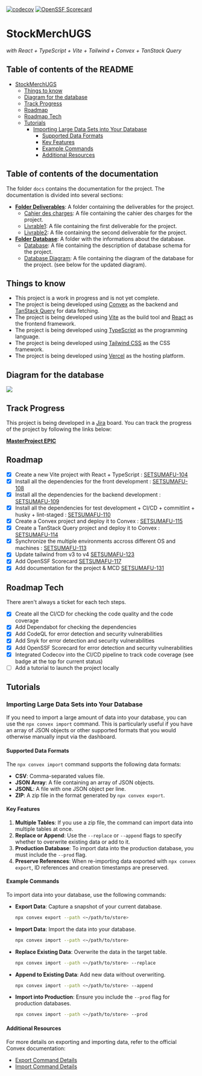 [![codecov](https://codecov.io/gh/plugveg/stock-merch-ugs/branch/main/graph/badge.svg)](https://codecov.io/gh/plugveg/stock-merch-ugs)
[![OpenSSF Scorecard](https://api.scorecard.dev/projects/github.com/plugveg/stock-merch-ugs/badge)](https://scorecard.dev/viewer/?uri=github.com/plugveg/stock-merch-ugs)

# StockMerchUGS

_with React + TypeScript + Vite + Tailwind + Convex + TanStack Query_

## Table of contents of the README

- [StockMerchUGS](#stockmerchugs)
  - [Things to know](#things-to-know)
  - [Diagram for the database](#diagram-for-the-database)
  - [Track Progress](#track-progress)
  - [Roadmap](#roadmap)
  - [Roadmap Tech](#roadmap-tech)
  - [Tutorials](#tutorials)
    - [Importing Large Data Sets into Your Database](#importing-large-data-sets-into-your-database)
      - [Supported Data Formats](#supported-data-formats)
      - [Key Features](#key-features)
      - [Example Commands](#example-commands)
      - [Additional Resources](#additional-resources)

## Table of contents of the documentation

The folder `docs` contains the documentation for the project. The documentation is divided into several sections:

- **[Folder Deliverables](docs/deliverables)**: A folder containing the deliverables for the project.
  - [Cahier des charges](docs/deliverables/Cahier-des-charges_StockMerchUGS.pdf): A file containing the cahier des charges for the project.
  - [Livrable1](docs/deliverables/Livrable1.pdf): A file containing the first deliverable for the project.
  - [Livrable2](docs/deliverables/Livrable2.pdf): A file containing the second deliverable for the project.
- **[Folder Database](docs/database)**: A folder with the informations about the database.
  - [Database](docs/database/BDD_Stock-merch-UGS.pdf): A file containing the description of database schema for the project.
  - [Database Diagram](docs/database/SchemaBDD-StochMerchUGS.png): A file containing the diagram of the database for the project. (see below for the updated diagram).

## Things to know

- This project is a work in progress and is not yet complete.
- The project is being developed using [Convex](https://docs.convex.dev/) as the backend and [TanStack Query](https://tanstack.com/query/latest) for data fetching.
- The project is being developed using [Vite](https://vitejs.dev/) as the build tool and [React](https://reactjs.org/) as the frontend framework.
- The project is being developed using [TypeScript](https://www.typescriptlang.org/) as the programming language.
- The project is being developed using [Tailwind CSS](https://tailwindcss.com/) as the CSS framework.
- The project is being developed using [Vercel](https://vercel.com/) as the hosting platform.

## Diagram for the database

![](https://app.eraser.io/workspace/do9LGbVDtteqDT7RNgEr/preview?elements=EvbIxxzfS2aiPggn8rcm-g&type=embed)

## Track Progress

This project is being developed in a [Jira](https://www.atlassian.com/software/jira) board. You can track the progress of the project by following the links below:

**[MasterProject EPIC](https://setsumafuyu.atlassian.net/browse/SETSUMAFU-100)**

## Roadmap

- [x] Create a new Vite project with React + TypeScript : [SETSUMAFU-104](https://setsumafuyu.atlassian.net/browse/SETSUMAFU-104)
- [x] Install all the dependencies for the front development : [SETSUMAFU-108](https://setsumafuyu.atlassian.net/browse/SETSUMAFU-108)
- [x] Install all the dependencies for the backend development : [SETSUMAFU-109](https://setsumafuyu.atlassian.net/browse/SETSUMAFU-109)
- [x] Install all the dependencies for test development + CI/CD + commitlint + husky + lint-staged : [SETSUMAFU-110](https://setsumafuyu.atlassian.net/browse/SETSUMAFU-110)
- [x] Create a Convex project and deploy it to Convex : [SETSUMAFU-115](https://setsumafuyu.atlassian.net/browse/SETSUMAFU-115)
- [x] Create a TanStack Query project and deploy it to Convex : [SETSUMAFU-114](https://setsumafuyu.atlassian.net/browse/SETSUMAFU-114)
- [x] Synchronize the multiple environments accross different OS and machines : [SETSUMAFU-113](https://setsumafuyu.atlassian.net/browse/SETSUMAFU-113)
- [x] Update tailwind from v3 to v4 [SETSUMAFU-123](https://setsumafuyu.atlassian.net/browse/SETSUMAFU-123)
- [x] Add OpenSSF Scorecard [SETSUMAFU-117](https://setsumafuyu.atlassian.net/browse/SETSUMAFU-117)
- [x] Add documentation for the project & MCD [SETSUMAFU-131](https://setsumafuyu.atlassian.net/browse/SETSUMAFU-131)

## Roadmap Tech

There aren't always a ticket for each tech steps.

- [x] Create all the CI/CD for checking the code quality and the code coverage
- [x] Add Dependabot for checking the dependencies
- [x] Add CodeQL for error detection and security vulnerabilities
- [x] Add Snyk for error detection and security vulnerabilities
- [x] Add OpenSSF Scorecard for error detection and security vulnerabilities
- [x] Integrated Codecov into the CI/CD pipeline to track code coverage (see badge at the top for current status)
- [ ] Add a tutorial to launch the project locally

## Tutorials

### Importing Large Data Sets into Your Database

If you need to import a large amount of data into your database, you can use the `npx convex import` command. This is particularly useful if you have an array of JSON objects or other supported formats that you would otherwise manually input via the dashboard.

#### Supported Data Formats

The `npx convex import` command supports the following data formats:

- **CSV**: Comma-separated values file.
- **JSON Array**: A file containing an array of JSON objects.
- **JSONL**: A file with one JSON object per line.
- **ZIP**: A zip file in the format generated by `npx convex export`.

#### Key Features

1. **Multiple Tables**: If you use a zip file, the command can import data into multiple tables at once.
2. **Replace or Append**: Use the `--replace` or `--append` flags to specify whether to overwrite existing data or add to it.
3. **Production Database**: To import data into the production database, you must include the `--prod` flag.
4. **Preserve References**: When re-importing data exported with `npx convex export`, ID references and creation timestamps are preserved.

#### Example Commands

To import data into your database, use the following commands:

- **Export Data**: Capture a snapshot of your current database.

  ```bash
  npx convex export --path <~/path/to/store>
  ```

- **Import Data**: Import the data into your database.

  ```bash
  npx convex import --path <~/path/to/store>
  ```

- **Replace Existing Data**: Overwrite the data in the target table.

  ```bash
  npx convex import --path <~/path/to/store> --replace
  ```

- **Append to Existing Data**: Add new data without overwriting.

  ```bash
  npx convex import --path <~/path/to/store> --append
  ```

- **Import into Production**: Ensure you include the `--prod` flag for production databases.
  ```bash
  npx convex import --path <~/path/to/store> --prod
  ```

#### Additional Resources

For more details on exporting and importing data, refer to the official Convex documentation:

- [Export Command Details](https://docs.convex.dev/database/import-export/export)
- [Import Command Details](https://docs.convex.dev/database/import-export/import)
